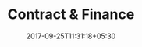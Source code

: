 ---
title: "Contract & Finance"
date: 2017-09-25T11:31:18+05:30
layout: contract-finance-qc
property: "Riverfront"
---